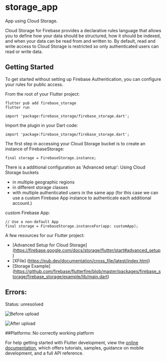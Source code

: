 # storage_app

App using Cloud Storage. 

Cloud Storage for Firebase provides a declarative rules language that allows you to define how your data should be structured, how it should be indexed, and when your data can be read from and written to. By default, read and write access to Cloud Storage is restricted so only authenticated users can read or write data.

## Getting Started

To get started without setting up Firebase Authentication, you can configure your rules for public access.

From the root of your Flutter project:
```
flutter pub add firebase_storage
flutter run

import 'package:firebase_storage/firebase_storage.dart';
```

Import the plugin in your Dart code:
```
import 'package:firebase_storage/firebase_storage.dart';
```

The first step in accessing your Cloud Storage bucket is to create an instance of FirebaseStorage:
```
final storage = FirebaseStorage.instance;
```
There is a additional configuration as 'Advanced setup':
Using Cloud Storage buckets 
- in multiple geographic regions
- in different storage classes
- with multiple authenticated users in the same app (for this case we can use a custom Firebase App instance to authenticate each additional account.)

custom Firebase App:
```
// Use a non-default App
final storage = FirebaseStorage.instanceFor(app: customApp);
```



A few resources for our Flutter project:

- [Advanced Setup for Cloud Storage] (https://firebase.google.com/docs/storage/flutter/start#advanced_setup)
- [XFile] (https://pub.dev/documentation/cross_file/latest/index.html)
- [Storage Example] (https://github.com/firebase/flutterfire/blob/master/packages/firebase_storage/firebase_storage/example/lib/main.dart)

## Errors:
Status: unresolved

![Before upload](/readmeimage/1st.png?raw=true)

![After upload](/readmeimage/2nd.png?raw=true)

##Platforms:
No correctly working platform 

For help getting started with Flutter development, view the
[online documentation](https://docs.flutter.dev/), which offers tutorials,
samples, guidance on mobile development, and a full API reference.

